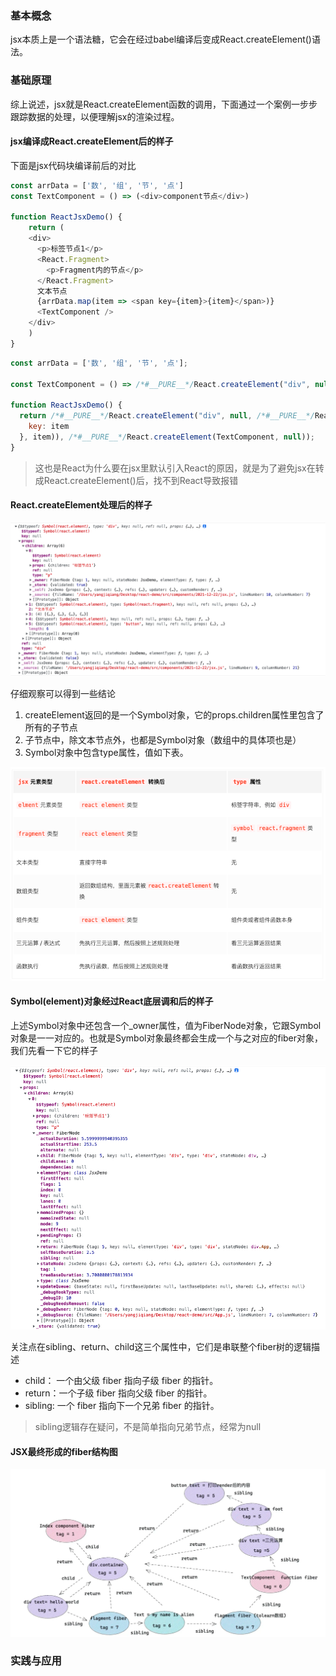 ### 基本概念

jsx本质上是一个语法糖，它会在经过babel编译后变成React.createElement()语法。

### 基础原理

综上说述，jsx就是React.createElement函数的调用，下面通过一个案例一步步跟踪数据的处理，以便理解jsx的渲染过程。

#### jsx编译成React.createElement后的样子

下面是jsx代码块编译前后的对比

```js
const arrData = ['数', '组', '节', '点']
const TextComponent = () => (<div>component节点</div>)

function ReactJsxDemo() {
	return (
    <div>
      <p>标签节点1</p>
      <React.Fragment>
        <p>Fragment内的节点</p>
      </React.Fragment>
      文本节点
      {arrData.map(item => <span key={item}>{item}</span>)}
      <TextComponent />
    </div>
    )
}
```

```js
const arrData = ['数', '组', '节', '点'];

const TextComponent = () => /*#__PURE__*/React.createElement("div", null, "component\u8282\u70B9");

function ReactJsxDemo() {
  return /*#__PURE__*/React.createElement("div", null, /*#__PURE__*/React.createElement("p", null, "\u6807\u7B7E\u8282\u70B91"), /*#__PURE__*/React.createElement(React.Fragment, null, /*#__PURE__*/React.createElement("p", null, "Fragment\u5185\u7684\u8282\u70B9")), "\u6587\u672C\u8282\u70B9", arrData.map(item => /*#__PURE__*/React.createElement("span", {
    key: item
  }, item)), /*#__PURE__*/React.createElement(TextComponent, null));
}
```

> 这也是React为什么要在jsx里默认引入React的原因，就是为了避免jsx在转成React.createElement()后，找不到React导致报错

#### React.createElement处理后的样子

![image-20211223105641750](./images/image-20211223105641750.png)

仔细观察可以得到一些结论

1. createElement返回的是一个Symbol对象，它的props.children属性里包含了所有的子节点
2. 子节点中，除文本节点外，也都是Symbol对象（数组中的具体项也是）
3. Symbol对象中包含type属性，值如下表。

![image-20211223110908535](./images/image-20211223110908535.png)

#### Symbol(element)对象经过React底层调和后的样子

上述Symbol对象中还包含一个_owner属性，值为FiberNode对象，它跟Symbol对象是一一对应的。也就是Symbol对象最终都会生成一个与之对应的fiber对象，我们先看一下它的样子

![image-20211223112027834](./images/image-20211223112027834.png)

关注点在sibling、return、child这三个属性中，它们是串联整个fiber树的逻辑描述

- child： 一个由父级 fiber 指向子级 fiber 的指针。
- return：一个子级 fiber 指向父级 fiber 的指针。
- sibling: 一个 fiber 指向下一个兄弟 fiber 的指针。

> sibling逻辑存在疑问，不是简单指向兄弟节点，经常为null

#### JSX最终形成的fiber结构图

![image-20211223112801885](./images/image-20211223112801885.png)

### 实践与应用

### 